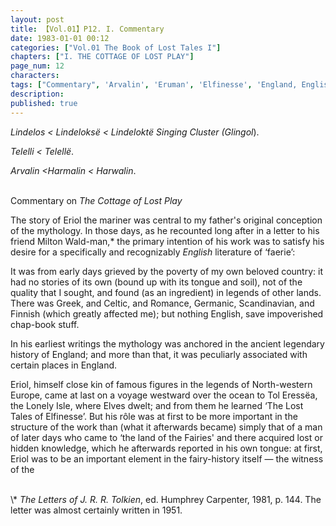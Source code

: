 ```yaml
---
layout: post
title: 【Vol.01】P12. I. Commentary
date: 1983-01-01 00:12
categories: ["Vol.01 The Book of Lost Tales I"]
chapters: ["I. THE COTTAGE OF LOST PLAY"]
page_num: 12
characters: 
tags: ["Commentary", 'Arvalin', 'Eruman', 'Elfinesse', 'England, English', 'Eriol', 'Fairies', 'Glingol', 'Harmalin', 'Harwalin']
description: 
published: true
---
```


<I>Lindelos      < Lindeloksë < Lindeloktë Singing Cluster (Glingol</I>).

<I>Telelli    < Telellë</I>.

<I>Arvalin     <Harmalin < Harwalin</I>.

<br>
Commentary on <I>The Cottage of Lost Play</I>

The story of Eriol the mariner was central to my father's original conception of the mythology. In those days, as he recounted long after in a letter to his friend Milton Wald-man,\* the primary intention of his work was to satisfy his desire for a specifically and recognizably <I>English</I> literature of ‘faerie’:

It was from early days grieved by the poverty of my own beloved country: it had no stories of its own (bound up with its tongue and soil), not of the quality that I sought, and found (as an ingredient) in legends of other lands. There was Greek, and Celtic, and Romance, Germanic, Scandinavian, and Finnish (which greatly affected me); but nothing English, save impoverished chap-book stuff.

In his earliest writings the mythology was anchored in the ancient legendary history of England; and more than that, it was peculiarly associated with certain places in England.

Eriol, himself close kin of famous figures in the legends of North-western Europe, came at last on a voyage westward over the ocean to Tol Eressëa, the Lonely Isle, where Elves dwelt; and from them he learned ‘The Lost Tales of Elfinesse’. But his rôle was at first to be more important in the structure of the work than (what it afterwards became) simply that of a man of later days who came to ‘the land of the Fairies' and there acquired lost or hidden knowledge, which he afterwards reported in his own tongue: at first, Eriol was to be an important element in the fairy-history itself — the witness of the

<br>
\* <I>The Letters of J. R. R. Tolkien</I>, ed. Humphrey Carpenter, 1981, p. 144. The letter was almost certainly written in 1951.


